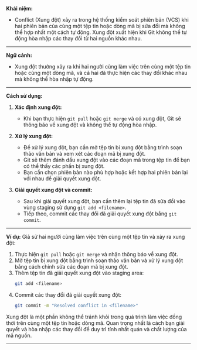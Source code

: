 **Khái niệm:**

- Conflict (Xung đột) xảy ra trong hệ thống kiểm soát phiên bản (VCS) khi hai phiên bản của cùng một tệp tin hoặc dòng mã bị sửa đổi mà không thể hợp nhất một cách tự động. Xung đột xuất hiện khi Git không thể tự động hòa nhập các thay đổi từ hai nguồn khác nhau.

---

**Ngữ cảnh:**

- Xung đột thường xảy ra khi hai người cùng làm việc trên cùng một tệp tin hoặc cùng một dòng mã, và cả hai đã thực hiện các thay đổi khác nhau mà không thể hòa nhập tự động.

---

**Cách sử dụng:**

1. **Xác định xung đột:**

   - Khi bạn thực hiện `git pull` hoặc `git merge` và có xung đột, Git sẽ thông báo về xung đột và không thể tự động hòa nhập.

2. **Xử lý xung đột:**

   - Để xử lý xung đột, bạn cần mở tệp tin bị xung đột bằng trình soạn thảo văn bản và xem xét các đoạn mã bị xung đột.
   - Git sẽ thêm đánh dấu xung đột vào các đoạn mã trong tệp tin để bạn có thể thấy các phần bị xung đột.
   - Bạn cần chọn phiên bản nào phù hợp hoặc kết hợp hai phiên bản lại với nhau để giải quyết xung đột.

3. **Giải quyết xung đột và commit:**
   - Sau khi giải quyết xung đột, bạn cần thêm lại tệp tin đã sửa đổi vào vùng staging sử dụng `git add <filename>`.
   - Tiếp theo, commit các thay đổi đã giải quyết xung đột bằng `git commit`.

---

**Ví dụ:**
Giả sử hai người cùng làm việc trên cùng một tệp tin và xảy ra xung đột:

1. Thực hiện `git pull` hoặc `git merge` và nhận thông báo về xung đột.
2. Mở tệp tin bị xung đột bằng trình soạn thảo văn bản và xử lý xung đột bằng cách chỉnh sửa các đoạn mã bị xung đột.
3. Thêm tệp tin đã giải quyết xung đột vào staging area:
   ```bash
   git add <filename>
   ```
4. Commit các thay đổi đã giải quyết xung đột:
   ```bash
   git commit -m "Resolved conflict in <filename>"
   ```

Xung đột là một phần không thể tránh khỏi trong quá trình làm việc đồng thời trên cùng một tệp tin hoặc dòng mã. Quan trọng nhất là cách bạn giải quyết và hòa nhập các thay đổi để duy trì tính nhất quán và chất lượng của mã nguồn.

---
